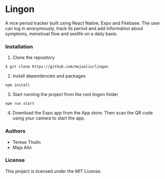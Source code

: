 # Lingon

A nice period tracker built using React Native, Expo and Firebase. The user can log in anonymously, track its period and add information about symptoms, menstrual flow and sexlife on a daily basis.

### Installation

1. Clone the repository

```
$ git clone https://github.com/majaalin/lingon
```

2. Install dependencies and packages

```
npm install
```

3. Start running the project from the root lingon folder

```
npm run start
```
4. Download the Expo app from the App store. Then scan the QR code using your camera to start the app.

### Authors
- Terese Thulin
- Maja Alin

### License
This project is licensed under the MIT License.
